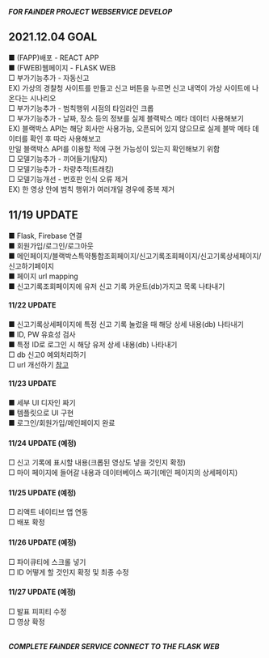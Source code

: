 ***FOR FAiNDER PROJECT WEBSERVICE DEVELOP***

## 2021.12.04 GOAL
■ (FAPP)배포 - REACT APP <br>
■ (FWEB)웹페이지 - FLASK WEB <br> 
□ 부가기능추가 - 자동신고 <br>
  EX) 가상의 경찰청 사이트를 만들고 신고 버튼을 누르면 신고 내역이 가상 사이트에 나온다는 시나리오 <br>
□ 부가기능추가 - 범칙행위 시점의 타임라인 크롭 <br>
□ 부가기능추가 - 날짜, 장소 등의 정보를 실제 블랙박스 메타 데이터 사용해보기 <br>
  EX) 블랙박스 API는 해당 회사만 사용가능, 오픈되어 있지 않으므로 실제 블박 메타 데이터를 확인 후 따라 사용해보고 <br>
  만일 블랙박스 API를 이용할 적에 구현 가능성이 있는지 확인해보기 위함 <br>
□ 모델기능추가 - 끼어들기(탐지) <br>
□ 모델기능추가 - 차량추적(트래킹) <br>
□ 모델기능개선 - 번호판 인식 오류 제거 <br>
  EX) 한 영상 안에 범칙 행위가 여러개일 경우에 중복 제거 <br>

## 11/19 UPDATE
■ Flask, Firebase 연결 <br>
■ 회원가입/로그인/로그아웃 <br>
■ 메인페이지/블랙박스특약통합조회페이지/신고기록조회페이지/신고기록상세페이지/신고하기페이지 <br>
■ 페이지 url mapping <br>
■ 신고기록조회페이지에 유저 신고 기록 카운트(db)가지고 목록 나타내기 <br>

#### 11/22 UPDATE
■ 신고기록상세페이지에 특정 신고 기록 눌렀을 때 해당 상세 내용(db) 나타내기 <br>
■ ID, PW 유효성 검사 <br>
■ 특정 ID로 로그인 시 해당 유저 상세 내용(db) 나타내기 <br>
□ db 신고0 예외처리하기 <br>
□ url 개선하기 [참고](https://wikidocs.net/81046#1) <br>

#### 11/23 UPDATE
■ 세부 UI 디자인 짜기 <br>
■ 템플릿으로 UI 구현 <br>
■ 로그인/회원가입/메인페이지 완료 <br>

#### 11/24 UPDATE (예정)
□ 신고 기록에 표시할 내용(크롭된 영상도 넣을 것인지 확정) <br>
□ 마이 페이지에 들어갈 내용과 데이터베이스 짜기(메인 페이지의 상세페이지) <br>

#### 11/25 UPDATE (예정)
□ 리액트 네이티브 앱 연동 <br>
□ 배포 확정 <br>

#### 11/26 UPDATE (예정)
□ 파이큐티에 스크롤 넣기 <br>
□ ID 어떻게 할 것인지 확정 및 최종 수정 <br>

#### 11/27 UPDATE (예정)
□ 발표 피피티 수정 <br>
□ 영상 확정 <br><br> 

***COMPLETE FAiNDER SERVICE CONNECT TO THE FLASK WEB***
